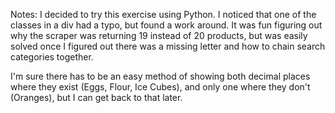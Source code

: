 Notes:
I decided to try this exercise using Python. I noticed that one of the classes in a div had a typo, but found a work around. It was fun figuring out why the scraper was returning 19 instead of 20 products, but was easily solved once I figured out there was a missing letter and how to chain search categories together.

I'm sure there has to be an easy method of showing both decimal places where they exist (Eggs, Flour, Ice Cubes), and only one where they don't (Oranges), but I can get back to that later.